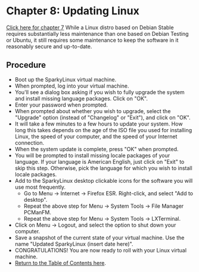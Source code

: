 # Chapter 8: Updating Linux
[Click here for chapter 7](https://github.com/rubyonracetracks/tutorial-virtualbox/blob/master/07-installing_linux.md)
While a Linux distro based on Debian Stable requires substantially less maintenance than one based on Debian Testing or Ubuntu, it still requires some maintenance to keep the software in it reasonably secure and up-to-date.

## Procedure
* Boot up the SparkyLinux virtual machine.
* When prompted, log into your virtual machine.
* You'll see a dialog box asking if you wish to fully upgrade the system and install missing language packages.  Click on "OK".
* Enter your password when prompted.
* When prompted about whether you wish to upgrade, select the "Upgrade" option (instead of "Changelog" or "Exit"), and click on "OK".
* It will take a few minutes to a few hours to update your system.  How long this takes depends on the age of the ISO file you used for installing Linux, the speed of your computer, and the speed of your Internet connection.
* When the system update is complete, press "OK" when prompted.
* You will be prompted to install missing locale packages of your language.  If your language is American English, just click on "Exit" to skip this step.  Otherwise, pick the language for which you wish to install locale packages.
* Add to the SparkyLinux desktop clickable icons for the software you will use most frequently.
  * Go to Menu -> Internet -> Firefox ESR.  Right-click, and select "Add to desktop".
  * Repeat the above step for Menu -> System Tools -> File Manager PCManFM.
  * Repeat the above step for Menu -> System Tools -> LXTerminal.
* Click on Menu -> Logout, and select the option to shut down your computer.
* Save a snapshot of the current state of your virtual machine.  Use the name "Updated SparkyLinux (insert date here)".
* CONGRATULATIONS!  You are now ready to roll with your Linux virtual machine.
* [Return to the Table of Contents here](https://github.com/rubyonracetracks/tutorial-virtualbox).
